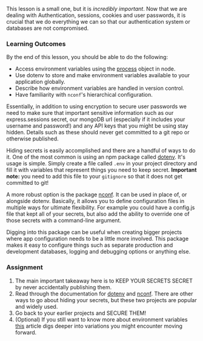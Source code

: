 This lesson is a small one, but it is _incredibly important_. Now that we are dealing with Authentication, sessions, cookies and user passwords, it is crucial that we do everything we can so that our authentication system or databases are not compromised.

### Learning Outcomes

By the end of this lesson, you should be able to do the following:

- Access environment variables using the [process](https://nodejs.org/api/process.html#process_process_env) object in node.
- Use dotenv to store and make environment variables available to your application globally.
- Describe how environment variables are handled in version control.
- Have familiarity with `nconf`'s hierarchical configuration.

Essentially, in addition to using encryption to secure user passwords we need to make sure that important sensitive information such as our express.sessions secret, our mongoDB url (especially if it includes your username and password!) and any API keys that you might be using stay hidden. Details such as these should never get committed to a git repo or otherwise published.

Hiding secrets is easily accomplished and there are a handful of ways to do it. One of the most common is using an npm package called [dotenv](https://github.com/motdotla/dotenv#readme). It's usage is simple. Simply create a file called `.env` in your project directory and fill it with variables that represent things you need to keep secret. **Important note:** you need to add this file to your `gitignore` so that it does not get committed to git!

A more robust option is the package [nconf](https://github.com/indexzero/nconf). It can be used in place of, or alongside dotenv. Basically, it allows you to define configuration files in multiple ways for ultimate flexibility. For example you could have a config.js file that kept all of your secrets, but also add the ability to override one of those secrets with a command-line argument.

Digging into this package can be useful when creating bigger projects where app configuration needs to be a little more involved. This package makes it easy to configure things such as separate production and development databases, logging and debugging options or anything else.

### Assignment

<div class="lesson-content__panel" markdown="1">

1. The main important takeaway here is to KEEP YOUR SECRETS SECRET by never accidentally publishing them.
2. Read through the documentation for [dotenv](https://github.com/motdotla/dotenv#readme) and [nconf](https://github.com/indexzero/nconf). There are other ways to go about hiding your secrets, but these two projects are popular and widely used.
3. Go back to your earlier projects and SECURE THEM!
4. (Optional) If you still want to know more about environment variables [this](https://www.twilio.com/blog/working-with-environment-variables-in-node-js-html) article digs deeper into variations you might encounter moving forward.
</div>
